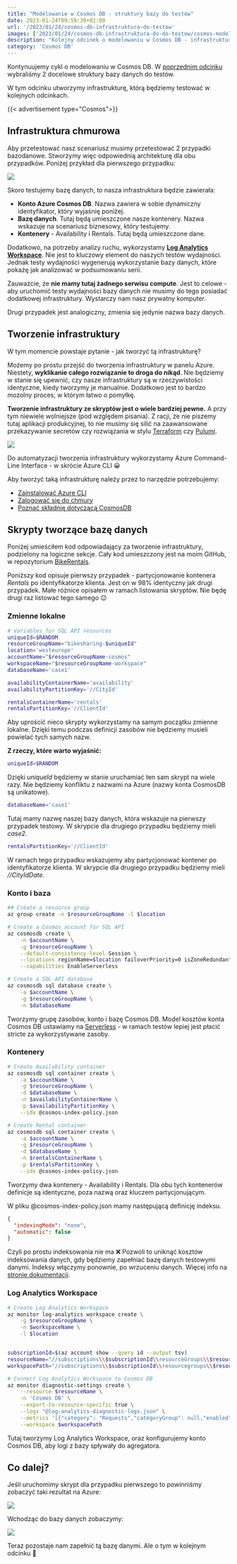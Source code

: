 ```yaml
---
title: "Modelowanie w Cosmos DB - struktury bazy do testów"
date: 2023-01-24T09:59:30+01:00
url: '/2023/01/24/cosmos-db-infrastruktura-do-testow'
images: ['2023/01/24/cosmos-db-infrastruktura-do-do-testow/cosmos-modeling.jpg']
description: "Kolejny odcinek o modelowaniu w Cosmos DB - infrastruktura do testów"
category: 'Cosmos DB'
---
```


Kontynuujemy cykl o modelowaniu w Cosmos DB. W [poprzednim odcinku](/2022/12/14/cosmos-db-struktury-bazy-do-testów/) wybraliśmy 2 docelowe struktury bazy danych do testów.

W tym odcinku utworzymy infrastrukturę, którą będziemy testować w kolejnych odcinkach.

{{< advertisement type="Cosmos">}}

## Infrastruktura chmurowa

Aby przetestować nasz scenariusz musimy przetestować 2 przypadki bazodanowe. Stworzymy więc odpowiednią architekturę dla obu przypadków. Poniżej przykład dla pierwszego przypadku:

[![](infrastructure.jpg)](infrastructure.jpg)

Skoro testujemy bazę danych, to nasza infrastruktura będzie zawierała:

- **Konto Azure Cosmos DB**. Nazwa zawiera w sobie dynamiczny identyfikator, który wyjaśnię poniżej. 
- **Bazę danych**. Tutaj będą umieszczone nasze kontenery. Nazwa wskazuje na scenariusz biznesowy, który testujemy.
- **Kontenery** - Availability i Rentals. Tutaj będą umieszczone dane.

Dodatkowo, na potrzeby analizy ruchu, wykorzystamy [**Log Analytics Workspace**](https://learn.microsoft.com/en-us/azure/azure-monitor/logs/quick-create-workspace?tabs=azure-portal). Nie jest to kluczowy element do naszych testów wydajności. Jednak testy wydajności wygenerują wykorzystanie bazy danych, które pokażę jak analizować w podsumowaniu serii. 

Zauważcie, że **nie mamy tutaj żadnego serwisu compute**. Jest to celowe - aby uruchomić testy wydajności bazy danych nie musimy do tego posiadać dodatkowej infrastruktury. Wystarczy nam nasz prywatny komputer.

Drugi przypadek jest analogiczny, zmienia się jedynie nazwa bazy danych.

## Tworzenie infrastruktury

W tym momencie powstaje pytanie - jak tworzyć tą infrastrukturę?

Możemy po prostu przejść do tworzenia infrastruktury w panelu Azure. Niestety, **wyklikanie całego rozwiązanie to droga do nikąd**. Nie będziemy w stanie się upewnić, czy nasze infrastruktury są w rzeczywistości identyczne, kiedy tworzymy je manualnie. Dodatkowo jest to bardzo mozolny proces, w którym łatwo o pomyłkę.

**Tworzenie infrastruktury ze skryptów jest o wiele bardziej pewne.** A przy tym niewiele wolniejsze (pod względem pisania). Z racji, że nie piszemy tutaj aplikacji produkcyjnej, to nie musimy się silić na zaawansowane przekazywanie secretów czy rozwiązania w stylu [Terraform](https://www.terraform.io/) czy [Pulumi](https://www.pulumi.com/).

![](azcli.png)

Do automatyzacji tworzenia infrastruktury wykorzystamy Azure Command-Line Interface - w skrócie Azure CLI 😀

Aby tworzyć taką infrastrukturę należy przez to narzędzie potrzebujemy:

- [Zainstalować Azure CLI](https://learn.microsoft.com/en-us/cli/azure/install-azure-cli)
- [Zalogować się do chmury](https://learn.microsoft.com/en-us/cli/azure/authenticate-azure-cli)
- [Poznać składnię dotyczącą CosmosDB](https://learn.microsoft.com/en-us/cli/azure/cosmosdb?view=azure-cli-latest) 

## Skrypty tworzące bazę danych

Poniżej umieściłem kod odpowiadający za tworzenie infrastruktury, podzielony na logiczne sekcje. Cały kod umieszczony jest na moim GitHub, w repozytorium [BikeRentals](https://github.com/rmaziarka/BikeSharing/tree/master/BikeSharing.Infrastructure).

Poniższy kod opisuje pierwszy przypadek - partycjonowanie kontenera _Rentals_ po identyfikatorze klienta. Jest on w 98% identyczny jak drugi przypadek. Małe różnice opisałem w ramach listowania skryptów. Nie będę drugi raz listować tego samego 😉  

### Zmienne lokalne

```sh
# Variables for SQL API resources
uniqueId=$RANDOM
resourceGroupName="bikesharing-$uniqueId"
location='westeurope'
accountName="$resourceGroupName-cosmos"
workspaceName="$resourceGroupName-workspace"
databaseName='case1'

availabilityContainerName='availability'
availabilityPartitionKey='//CityId'

rentalsContainerName='rentals'
rentalsPartitionKey='//ClientId'
```

Aby uprościć nieco skrypty wykorzystamy na samym początku zmienne lokalne. Dzięki temu podczas definicji zasobów nie będziemy musieli powielać tych samych nazw.

**Z rzeczy, które warto wyjaśnić:**

```sh
uniqueId=$RANDOM
```
Dzięki _uniqueId_ będziemy w stanie uruchamiać ten sam skrypt na wiele razy. Nie będziemy konfliktu z nazwami na Azure (nazwy konta CosmosDB są unikatowe).

```sh
databaseName='case1'
```
Tutaj mamy nazwę naszej bazy danych, która wskazuje na pierwszy przypadek testowy. W skrypcie dla drugiego przypadku będziemy mieli _case2_.

```sh
rentalsPartitionKey='//ClientId'
```
W ramach tego przypadku wskazujemy aby partycjonować kontener po identyfikatorze klienta. W skrypcie dla drugiego przypadku będziemy mieli _//CityIdDate_.


### Konto i baza


```sh
## Create a resource group
az group create -n $resourceGroupName -l $location

# Create a Cosmos account for SQL API
az cosmosdb create \
    -n $accountName \
    -g $resourceGroupName \
    --default-consistency-level Session \
    --locations regionName=$location failoverPriority=0 isZoneRedundant=False \
    --capabilities EnableServerless

# Create a SQL API database
az cosmosdb sql database create \
    -a $accountName \
    -g $resourceGroupName \
    -n $databaseName
```

Tworzymy grupę zasobów, konto i bazę Cosmos DB. Model kosztów konta Cosmos DB ustawiamy na [Serverless](https://learn.microsoft.com/en-us/azure/cosmos-db/serverless) - w ramach testów lepiej jest płacić stricte za wykorzystywane zasoby. 

### Kontenery

```sh
# Create Availability container
az cosmosdb sql container create \
    -a $accountName \
    -g $resourceGroupName \
    -d $databaseName \
    -n $availabilityContainerName \
    -p $availabilityPartitionKey \
    --idx @cosmos-index-policy.json

# Create Rental container
az cosmosdb sql container create \
    -a $accountName \
    -g $resourceGroupName \
    -d $databaseName \
    -n $rentalsContainerName \
    -p $rentalsPartitionKey \
    --idx @cosmos-index-policy.json
```

Tworzymy dwa kontenery - Availability i Rentals. Dla obu tych kontenerów definicje są identyczne, poza nazwą oraz kluczem partycjonującym.

W pliku @cosmos-index-policy.json mamy następującą definicję indeksu.
```json
{
  "indexingMode": "none",
  "automatic": false
}
```
Czyli po prostu indeksowania nie ma ❌ Pozwoli to uniknąć kosztów indeksowania danych, gdy będziemy zapełniać bazę danych testowymi danymi. Indeksy włączymy ponownie, po wrzuceniu danych. Więcej info na [stronie dokumentacji](https://learn.microsoft.com/en-us/azure/cosmos-db/index-policy#indexing-mode).

### Log Analytics Workspace

```sh
# Create Log Analytics Workspace
az monitor log-analytics workspace create \
    -g $resourceGroupName \
    -n $workspaceName \
    -l $location


subscriptionId=$(az account show --query id --output tsv)
resourceName="//subscriptions\\$subscriptionId\\resourceGroups\\$resourceGroupName\\providers\\Microsoft.DocumentDb\\databaseAccounts\\$accountName"
workspacePath="//subscriptions\\$subscriptionId\\resourcegroups\\$resourceGroupName\\providers\\microsoft.operationalinsights\\workspaces\\$workspaceName"

# Connect Log Analytics Workspace to Cosmos DB
az monitor diagnostic-settings create \
    --resource $resourceName \
    -n 'Cosmos DB' \
    --export-to-resource-specific true \
    --logs "@log-analytics-diagnostic-logs.json" \
    --metrics '[{"category": "Requests","categoryGroup": null,"enabled": true,"retentionPolicy": {"enabled": false,"days": 0}}]' \
    --workspace $workspacePath
```

Tutaj tworzymy Log Analytics Workspace, oraz konfigurujemy konto Cosmos DB, aby logi z bazy spływały do agregatora.

## Co dalej?

Jeśli uruchomimy skrypt dla przypadku pierwszego to powinniśmy zobaczyć taki rezultat na Azure:

[![](azure.png)](azure.png)

Wchodząc do bazy danych zobaczymy:

[![](azure2.png)](azure2.png)

Teraz pozostaje nam zapełnić tą bazę danymi. Ale o tym w kolejnym odcinku 🤩
